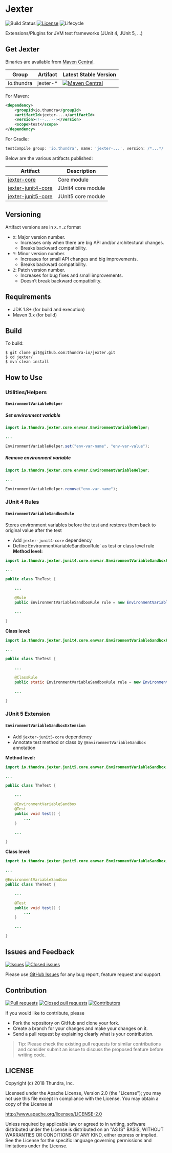 # Jexter

![Build Status](https://github.com/thundra-io/jexter/actions/workflows/build.yml/badge.svg)
[![License](https://img.shields.io/github/license/thundra-io/jexter.svg)](http://www.apache.org/licenses/LICENSE-2.0)
![Lifecycle](https://img.shields.io/osslifecycle/thundra-io/jexter.svg)

Extensions/Plugins for JVM test frameworks (JUnit 4, JUnit 5, ...)

## Get Jexter

Binaries are available from [Maven Central](http://search.maven.org/#search%7Cga%7C1%7Cio.thundra).

|Group|Artifact|Latest Stable Version|
|-----------|---------------|---------------------|
|io.thundra|jexter-*|[![Maven Central](https://img.shields.io/maven-central/v/io.thundra/jexter.svg)]()|

For Maven:

```xml
<dependency>
	<groupId>io.thundra</groupId>
	<artifactId>jexter-...</artifactId>
	<version><!--...--></version>
	<scope>test</scope>
</dependency>
```

For Gradle:

```groovy
testCompile group: 'io.thundra', name: 'jexter-...', version: /*...*/
```

Below are the various artifacts published:

|Artifact|Description|
|-----------|---------------|
|[jexter-core](jexter-core)|Core module|
|[jexter-junit4-core](jexter-junit4-core)|JUnit4 core module|
|[jexter-junit5-core](jexter-junit5-core)|JUnit5 core module|

## Versioning

Artifact versions are in `X.Y.Z` format
- `X`: Major version number. 
  - Increases only when there are big API and/or architectural changes. 
  - Breaks backward compatibility.
- `Y`: Minor version number. 
  - Increases for small API changes and big improvements. 
  - Breaks backward compatibility.
- `Z`: Patch version number. 
  - Increases for bug fixes and small improvements. 
  - Doesn’t break backward compatibility. 

## Requirements

* JDK 1.8+ (for build and execution)
* Maven 3.x (for build)

## Build

To build:

```
$ git clone git@github.com:thundra-io/jexter.git
$ cd jexter/
$ mvn clean install
```

## How to Use

### Utilities/Helpers

#### **`EnvironmentVariableHelper`**

##### Set environment variable
```java
import io.thundra.jexter.core.envvar.EnvironmentVariableHelper;

...

EnvironmentVariableHelper.set("env-var-name", "env-var-value");

```

##### Remove environment variable
```java
import io.thundra.jexter.core.envvar.EnvironmentVariableHelper;

...

EnvironmentVariableHelper.remove("env-var-name");

```

### JUnit 4 Rules

#### **`EnvironmentVariableSandboxRule`**

Stores environment variables before the test and restores them back to original value after the test
 
- Add `jexter-junit4-core` dependency
- Define EnvironmentVariableSandboxRule` as test or class level rule 
**Method level:**
```java
import io.thundra.jexter.junit4.core.envvar.EnvironmentVariableSandboxRule;

...

public class TheTest {

    ...

    @Rule
    public EnvironmentVariableSandboxRule rule = new EnvironmentVariableSandboxRule();

    ...

}
```
**Class level:**
```java
import io.thundra.jexter.junit4.core.envvar.EnvironmentVariableSandboxRule;

...

public class TheTest {

    ...

    @ClassRule
    public static EnvironmentVariableSandboxRule rule = new EnvironmentVariableSandboxRule();

    ...

}
```

### JUnit 5 Extension

#### **`EnvironmentVariableSandboxExtension`**

- Add `jexter-junit5-core` dependency
- Annotate test method or class by `@EnvironmentVariableSandbox` annotation

**Method level:**
```java
import io.thundra.jexter.junit5.core.envvar.EnvironmentVariableSandbox;

...

public class TheTest {

    ...

    @EnvironmentVariableSandbox
    @Test
    public void test() {
        ...
    }

    ...

}
```
**Class level:**
```java
import io.thundra.jexter.junit5.core.envvar.EnvironmentVariableSandbox;

...

@EnvironmentVariableSandbox
public class TheTest {

    ...

    @Test
    public void test() {
        ...
    }

    ...

}
```

## Issues and Feedback

[![Issues](https://img.shields.io/github/issues/thundra-io/jexter.svg)](https://github.com/thundra-io/jexter/issues?q=is%3Aopen+is%3Aissue)
[![Closed issues](https://img.shields.io/github/issues-closed/thundra-io/jexter.svg)](https://github.com/thundra-io/jexter/issues?q=is%3Aissue+is%3Aclosed)

Please use [GitHub Issues](https://github.com/thundra-io/jexter/issues) for any bug report, feature request and support.

## Contribution

[![Pull requests](https://img.shields.io/github/issues-pr/thundra-io/jexter.svg)](https://github.com/thundra-io/jexter/pulls?q=is%3Aopen+is%3Apr)
[![Closed pull requests](https://img.shields.io/github/issues-pr-closed/thundra-io/jexter.svg)](https://github.com/thundra-io/jexter/pulls?q=is%3Apr+is%3Aclosed)
[![Contributors](https://img.shields.io/github/contributors/thundra-io/jexter.svg)]()

If you would like to contribute, please 
- Fork the repository on GitHub and clone your fork.
- Create a branch for your changes and make your changes on it.
- Send a pull request by explaining clearly what is your contribution.

> Tip: Please check the existing pull requests for similar contributions and consider submit an issue to discuss the proposed feature before writing code.

## LICENSE

Copyright (c) 2018 Thundra, Inc.

Licensed under the Apache License, Version 2.0 (the "License");
you may not use this file except in compliance with the License.
You may obtain a copy of the License at

<http://www.apache.org/licenses/LICENSE-2.0>

Unless required by applicable law or agreed to in writing, software
distributed under the License is distributed on an "AS IS" BASIS,
WITHOUT WARRANTIES OR CONDITIONS OF ANY KIND, either express or implied.
See the License for the specific language governing permissions and
limitations under the License.
